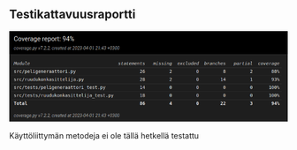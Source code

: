 ## Testikattavuusraportti
![Raportti](https://github.com/EliasTHelsinginYliopisto/15PelinRatkaisija/blob/main/Dokumentaatio/testikattavuusraportti.png)

Käyttöliittymän metodeja ei ole tällä hetkellä testattu